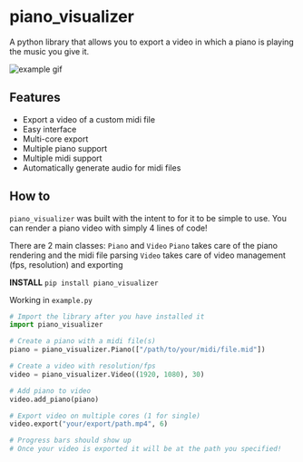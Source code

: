 # piano_visualizer

A python library that allows you to export a video in which a piano is playing the music you give it.

![example gif](https://github.com/ArjunSahlot/piano_visualizer/blob/main/assets/example.gif?raw=true)

## Features

-   Export a video of a custom midi file
-   Easy interface
-   Multi-core export
-   Multiple piano support
-   Multiple midi support
-   Automatically generate audio for midi files

## How to

`piano_visualizer` was built with the intent to for it to be simple to use. You can render a piano video with simply 4 lines of code!

There are 2 main classes: `Piano` and `Video`
`Piano` takes care of the piano rendering and the midi file parsing
`Video` takes care of video management (fps, resolution) and exporting

**INSTALL**
`pip install piano_visualizer`

Working in `example.py`

```py
# Import the library after you have installed it
import piano_visualizer

# Create a piano with a midi file(s)
piano = piano_visualizer.Piano(["/path/to/your/midi/file.mid"])

# Create a video with resolution/fps
video = piano_visualizer.Video((1920, 1080), 30)

# Add piano to video
video.add_piano(piano)

# Export video on multiple cores (1 for single)
video.export("your/export/path.mp4", 6)

# Progress bars should show up
# Once your video is exported it will be at the path you specified!
```

